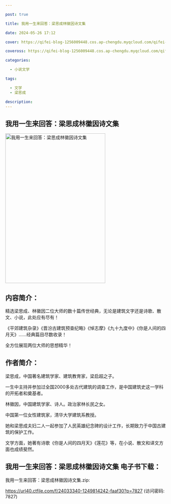 ```yaml
---

post: true

title: 我用一生来回答：梁思成林徽因诗文集

date: 2024-05-26 17:12

cover: https://qifei-blog-1256009448.cos.ap-chengdu.myqcloud.com/qifei-blog/663d6ea80ea9cb1403cab702.jpg

coveross: https://qifei-blog-1256009448.cos.ap-chengdu.myqcloud.com/qifei-blog/663d6ea80ea9cb1403cab702.jpg

categories:

  - 小说文学

tags:

  - 文学
  - 梁思成

description:
---
```


## 我用一生来回答：梁思成林徽因诗文集
<img alt=" 我用一生来回答：梁思成林徽因诗文集" class="aligncenter loaded" data-was-processed="true" decoding="async" fetchpriority="high" height="471" src="https://qifei-blog-1256009448.cos.ap-chengdu.myqcloud.com/qifei-blog/663d6ea80ea9cb1403cab702.jpg" style="cursor: zoom-in;" width="314"/>

## 内容简介：

精选梁思成、林徽因二位大师的数十篇传世经典，无论是建筑文字还是诗歌、散文、小说，此处应有尽有！

《平郊建筑杂录》《晋汾古建筑预查纪略》《悼志摩》《九十九度中》《你是人间的四月天》……经典篇目尽数收录！

全方位展现两位大师的思想精华！

## 作者简介：

梁思成，中国著名建筑学家、建筑教育家，梁启超之子。

一生中主持并参加过全国2000多处古代建筑的调查工作，是中国建筑史这一学科的开拓者和奠基者。

林徽因，中国建筑学家、诗人。政治家林长民之女。

中国第一位女性建筑家，清华大学建筑系教授。

她和梁思成夫妇二人一起参加了人民英雄纪念碑的设计工作，长期致力于中国古建筑的保护工作。

文学方面，她著有诗歌《你是人间的四月天》《莲花》等，在小说、散文和译文方面也成绩斐然。

## 我用一生来回答：梁思成林徽因诗文集 电子书下载：
我用一生来回答：梁思成林徽因诗文集.zip: 

https://url40.ctfile.com/f/24033340-1249814242-faaf30?p=7827 (访问密码: 7827)
